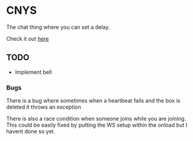 # CNYS
The chat thing where you can set a delay.

Check it out [here](https://cnys.blottn.ie/)

## TODO
- Implement bell
### Bugs

There is a bug where sometimes when a heartbeat fails and the box is deleted it throws an exception

There is also a race condition when someone joins while you are joining. This could be easily fixed by putting the WS setup within the onload but I havent done so yet. 
